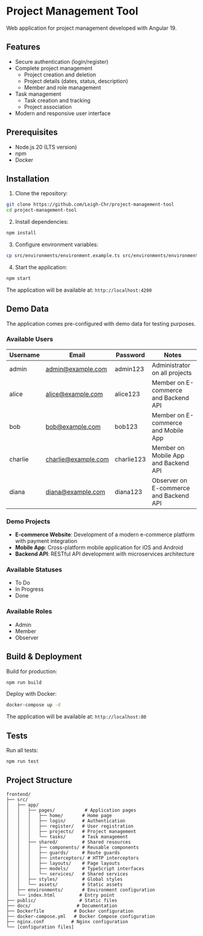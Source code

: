 # Project Management Tool

Web application for project management developed with Angular 19.

## Features

- Secure authentication (login/register)
- Complete project management
  - Project creation and deletion
  - Project details (dates, status, description)
  - Member and role management
- Task management
  - Task creation and tracking
  - Project association
- Modern and responsive user interface

## Prerequisites

- Node.js 20 (LTS version)
- npm
- Docker

## Installation

1. Clone the repository:
```bash
git clone https://github.com/Leigh-Chr/project-management-tool
cd project-management-tool
```

2. Install dependencies:
```bash
npm install
```

3. Configure environment variables:
```bash
cp src/environments/environment.example.ts src/environments/environment.ts
```

4. Start the application:
```bash
npm start
```

The application will be available at: `http://localhost:4200`

## Demo Data

The application comes pre-configured with demo data for testing purposes.

### Available Users

| Username | Email                 | Password   | Notes                     |
|----------|----------------------|------------|---------------------------|
| admin    | admin@example.com    | admin123   | Administrator on all projects |
| alice    | alice@example.com    | alice123   | Member on E-commerce and Backend API |
| bob      | bob@example.com      | bob123     | Member on E-commerce and Mobile App |
| charlie  | charlie@example.com  | charlie123 | Member on Mobile App and Backend API |
| diana    | diana@example.com    | diana123   | Observer on E-commerce and Backend API |

### Demo Projects

- **E-commerce Website**: Development of a modern e-commerce platform with payment integration
- **Mobile App**: Cross-platform mobile application for iOS and Android
- **Backend API**: RESTful API development with microservices architecture

### Available Statuses

- To Do
- In Progress
- Done

### Available Roles

- Admin
- Member
- Observer

## Build & Deployment

Build for production:
```bash
npm run build
```

Deploy with Docker:
```bash
docker-compose up -d
```

The application will be available at: `http://localhost:80`

## Tests

Run all tests:
```bash
npm run test
```

## Project Structure

```
frontend/
├── src/
│   ├── app/
│   │   ├── pages/           # Application pages
│   │   │   ├── home/       # Home page
│   │   │   ├── login/      # Authentication
│   │   │   ├── register/   # User registration
│   │   │   ├── projects/   # Project management
│   │   │   └── tasks/      # Task management
│   │   ├── shared/         # Shared resources
│   │   │   ├── components/ # Reusable components
│   │   │   ├── guards/     # Route guards
│   │   │   ├── interceptors/ # HTTP interceptors
│   │   │   ├── layouts/    # Page layouts
│   │   │   ├── models/     # TypeScript interfaces
│   │   │   └── services/   # Shared services
│   │   ├── styles/         # Global styles
│   │   └── assets/         # Static assets
│   ├── environments/       # Environment configuration
│   └── index.html         # Entry point
├── public/                # Static files
├── docs/                 # Documentation
├── Dockerfile           # Docker configuration
├── docker-compose.yml   # Docker Compose configuration
├── nginx.conf          # Nginx configuration
└── [configuration files]
```